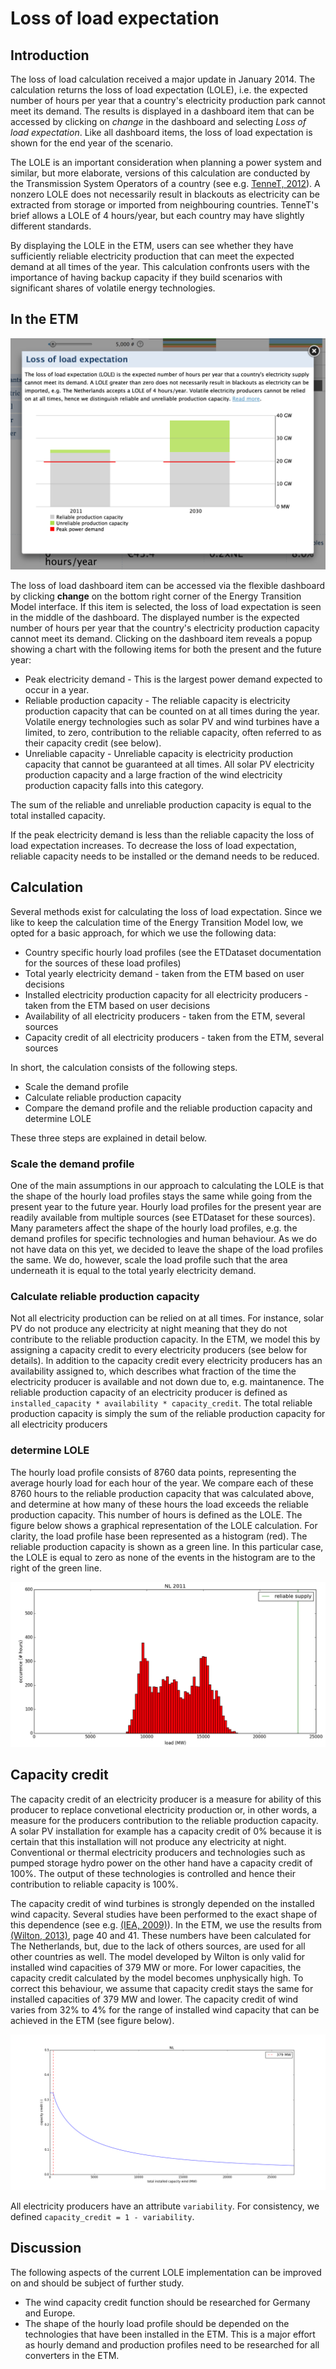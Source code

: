 # Loss of load expectation


Introduction
------------

The loss of load calculation received a major update in January 2014. The calculation returns the loss of load expectation (LOLE), i.e. the expected number of hours per year that a country's electricity production park cannot meet its demand. The results is displayed in a dashboard item that can be accessed by clicking on *change* in the dashboard and selecting *Loss of load expectation*. Like all dashboard items, the loss of load expectation is shown for the end year of the scenario.

The LOLE is an important consideration when planning a power system and similar, but more elaborate, versions of this calculation are conducted by the Transmission System Operators of a country (see e.g. [TenneT, 2012](http://www.tennet.eu/nl/nl/over-tennet/nieuws-pers-publicaties/publicaties/technische-publicaties/rapport-monitoring-leveringszekerheid-2011-2027.html)). A nonzero LOLE does not necessarily result in blackouts as electricity can be extracted from storage or imported from neighbouring countries. TenneT's brief allows a LOLE of 4 hours/year, but each country may have slightly different standards.

By displaying the LOLE in the ETM, users can see whether they have sufficiently reliable electricity production that can meet the expected demand at all times of the year. This calculation confronts users with the importance of having backup capacity if they build scenarios with significant shares of volatile energy technologies.


In the ETM
----------

![screenshot of the loss of load popup](../images/LOLE_popup.png "screenshot of the loss of load popup")

The loss of load dashboard item can be accessed via the flexible dashboard by clicking **change** on the bottom right corner of the Energy Transition Model interface. If this item is selected, the loss of load expectation is seen in the middle of the dashboard. The displayed number is the expected number of hours per year that the country's electricity production capacity cannot meet its demand. Clicking on the dashboard item reveals a popup showing a chart with the following items for both the present and the future year:

- Peak electricity demand - This is the largest power demand expected to occur in a year.
- Reliable production capacity - The reliable capacity is electricity production capacity that can be counted on at all times during the year. Volatile energy technologies such as solar PV and wind turbines have a limited, to zero, contribution to the reliable capacity, often referred to as their capacity credit (see below).
- Unreliable capacity - Unreliable capacity is electricity production capacity that cannot be guaranteed at all times. All solar PV electricity production capacity and a large fraction of the wind electricity production capacity falls into this category.

The sum of the reliable and unreliable production capacity is equal to the total installed capacity.

If the peak electricity demand is less than the reliable capacity the loss of load expectation increases. To decrease the loss of load expectation, reliable capacity needs to be installed or the demand needs to be reduced.


Calculation
-----------

Several methods exist for calculating the loss of load expectation. Since we like to keep the calculation time of the Energy Transition Model low, we opted for a basic approach, for which we use the following data:

- Country specific hourly load profiles (see the ETDataset documentation for the sources of these load profiles)
- Total yearly electricity demand - taken from the ETM based on user decisions
- Installed electricity production capacity for all electricity producers - taken from the ETM based on user decisions
- Availability of all electricity producers - taken from the ETM, several sources
- Capacity credit of all electricity producers - taken from the ETM, several sources

In short, the calculation consists of the following steps.

- Scale the demand profile
- Calculate reliable production capacity
- Compare the demand profile and the reliable production capacity and determine LOLE

These three steps are explained in detail below.

### Scale the demand profile

One of the main assumptions in our approach to calculating the LOLE is that the shape of the hourly load profiles stays the same while going from the present year to the future year. Hourly load profiles for the present year are readily available from multiple sources (see ETDataset for these sources). Many parameters affect the shape of the hourly load profiles, e.g. the demand profiles for specific technologies and human behaviour. As we do not have data on this yet, we decided to leave the shape of the load profiles the same. We do, however, scale the load profile such that the area underneath it is equal to the total yearly electricity demand.

### Calculate reliable production capacity

Not all electricity production can be relied on at all times. For instance, solar PV do not produce any electricity at night meaning that they do not contribute to the reliable production capacity. In the ETM, we model this by assigning a capacity credit to every electricity producers (see below for details). In addition to the capacity credit every electricity producers has an availability assigned to, which describes what fraction of the time the electricity producer is available and not down due to, e.g. maintanence. The reliable production capacity of an electricity producer is defined as `installed_capacity * availability * capacity_credit`. The total reliable production capacity is simply the sum of the reliable production capacity for all electricity producers

### determine LOLE

The hourly load profile consists of 8760 data points, representing the average hourly load for each hour of the year. We compare each of these 8760 hours to the reliable production capacity that was calculated above, and determine at how many of these hours the load exceeds the reliable production capacity. This number of hours is defined as the LOLE. The figure below shows a graphical representation of the LOLE calculation. For clarity, the load profile hase been represented as a histogram (red). The reliable production capacity is shown as a green line. In this particular case, the LOLE is equal to zero as none of the events in the histogram are to the right of the green line.

![graphical representation of the LOLE calculation](../images/LOLE_calculation.png "graphical representation of the LOLE calculation")


Capacity credit
---------------

The capacity credit of an electricity producer is a measure for ability of this producer to replace convetional electricity production or, in other words, a measure for the producers contribution to the reliable production capacity. A solar PV installation for example has a capacity credit of 0% because it is certain that this installation will not produce any electricity at night. Conventional or thermal electricity producers and technologies such as pumped storage hydro power on the other hand have a capacity credit of 100%. The output of these technologies is controlled and hence their contribution to reliable capacity is 100%.

The capacity credit of wind turbines is strongly depended on the installed wind capacity. Several studies have been performed to the exact shape of this dependence (see e.g. [(IEA, 2009)](http://refman.et-model.com/publications/1664)). In the ETM, we use the results from [(Wilton, 2013)](http://refman.et-model.com/publications/1847), page 40 and 41. These numbers have been calculated for The Netherlands, but, due to the lack of others sources, are used for all other countries as well. The model developed by Wilton is only valid for installed wind capacities of 379 MW or more. For lower capacities, the capacity credit calculated by the model becomes unphysically high. To correct this behaviour, we assume that capacity credit stays the same for installed capacities of 379 MW and lower. The capacity credit of wind varies from 32% to 4% for the range of installed wind capacity that can be achieved in the ETM (see figure below).

![capacity credit of wind turbines as a function of installed capacity of wind turbines](../images/capacity_credit_wind.png "capacity credit of wind turbines as a function of installed capacity of wind turbines")

All electricity producers have an attribute `variability`. For consistency, we defined `capacity_credit = 1 - variability`.


Discussion
----------

The following aspects of the current LOLE implementation can be improved on and should be subject of further study.

- The wind capacity credit function should be researched for Germany and Europe.
- The shape of the hourly load profile should be depended on the technologies that have been installed in the ETM. This is a major effort as hourly demand and production profiles need to be researched for all converters in the ETM.
